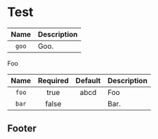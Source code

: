 # Test

<!--(outputs-start)-->

| Name  | Description |
| :---: | ----------- |
| `goo` | Goo. |

<!--(outputs-end)-->

Foo

<!--(inputs-start)-->

| Name  | Required | Default | Description |
| :---: | :------: | :-----: | ----------- |
| `foo` | true | abcd | Foo |
| `bar` | false |  | Bar. |

<!--(inputs-end)-->

## Footer

